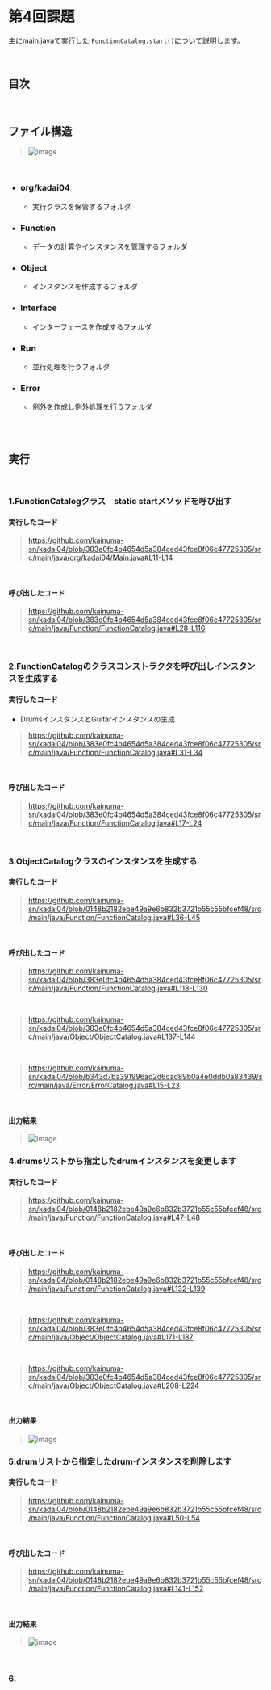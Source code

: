 # 第4回課題

主にmain.javaで実行した `FunctionCatalog.start()`について説明します。

<br>

## 目次

<br>

## ファイル構造

> ![image](https://github.com/kainuma-sn/kadai04/assets/145829664/e0cdcc29-a187-45a8-8acf-0057c4443ede)

<br>

- ### org/kadai04<br>
  - 実行クラスを保管するフォルダ

- ### Function<br>
  - データの計算やインスタンスを管理するフォルダ

- ### Object<br>
  - インスタンスを作成するフォルダ

- ### Interface<br>
  - インターフェースを作成するフォルダ

- ### Run<br>
  - 並行処理を行うフォルダ

- ### Error<br>
  - 例外を作成し例外処理を行うフォルダ

<br><br>

## 実行

<br>

### 1.FunctionCatalogクラス　static startメソッドを呼び出す

#### 実行したコード

> https://github.com/kainuma-sn/kadai04/blob/383e0fc4b4654d5a384ced43fce8f06c47725305/src/main/java/org/kadai04/Main.java#L11-L14

<br>

#### 呼び出したコード

> https://github.com/kainuma-sn/kadai04/blob/383e0fc4b4654d5a384ced43fce8f06c47725305/src/main/java/Function/FunctionCatalog.java#L28-L116

<br>

### 2.FunctionCatalogのクラスコンストラクタを呼び出しインスタンスを生成する

#### 実行したコード

- DrumsインスタンスとGuitarインスタンスの生成
> https://github.com/kainuma-sn/kadai04/blob/383e0fc4b4654d5a384ced43fce8f06c47725305/src/main/java/Function/FunctionCatalog.java#L31-L34

<br>

#### 呼び出したコード

> https://github.com/kainuma-sn/kadai04/blob/383e0fc4b4654d5a384ced43fce8f06c47725305/src/main/java/Function/FunctionCatalog.java#L17-L24

<br>

### 3.ObjectCatalogクラスのインスタンスを生成する

#### 実行したコード

> https://github.com/kainuma-sn/kadai04/blob/0148b2182ebe49a9e6b832b3721b55c55bfcef48/src/main/java/Function/FunctionCatalog.java#L36-L45

<br>

#### 呼び出したコード

> https://github.com/kainuma-sn/kadai04/blob/383e0fc4b4654d5a384ced43fce8f06c47725305/src/main/java/Function/FunctionCatalog.java#L118-L130

<br>

> https://github.com/kainuma-sn/kadai04/blob/383e0fc4b4654d5a384ced43fce8f06c47725305/src/main/java/Object/ObjectCatalog.java#L137-L144

<br>

> https://github.com/kainuma-sn/kadai04/blob/b343d7ba391996ad2d6cad89b0a4e0ddb0a83439/src/main/java/Error/ErrorCatalog.java#L15-L23
  
<br>

#### 出力結果

> ![image](https://github.com/kainuma-sn/kadai04/assets/145829664/0f7700d6-1dae-4b49-999c-3ae92729377a)

### 4.drumsリストから指定したdrumインスタンスを変更します

#### 実行したコード

> https://github.com/kainuma-sn/kadai04/blob/0148b2182ebe49a9e6b832b3721b55c55bfcef48/src/main/java/Function/FunctionCatalog.java#L47-L48

<br>

#### 呼び出したコード

> https://github.com/kainuma-sn/kadai04/blob/0148b2182ebe49a9e6b832b3721b55c55bfcef48/src/main/java/Function/FunctionCatalog.java#L132-L139

<br>

> https://github.com/kainuma-sn/kadai04/blob/383e0fc4b4654d5a384ced43fce8f06c47725305/src/main/java/Object/ObjectCatalog.java#L171-L187

<br>

> https://github.com/kainuma-sn/kadai04/blob/383e0fc4b4654d5a384ced43fce8f06c47725305/src/main/java/Object/ObjectCatalog.java#L208-L224

<br>

#### 出力結果

> ![image](https://github.com/kainuma-sn/kadai04/assets/145829664/2661e37d-1a35-444a-93b7-3be634d9eede)

### 5.drumリストから指定したdrumインスタンスを削除します

#### 実行したコード

> https://github.com/kainuma-sn/kadai04/blob/0148b2182ebe49a9e6b832b3721b55c55bfcef48/src/main/java/Function/FunctionCatalog.java#L50-L54

<br>

#### 呼び出したコード

> https://github.com/kainuma-sn/kadai04/blob/0148b2182ebe49a9e6b832b3721b55c55bfcef48/src/main/java/Function/FunctionCatalog.java#L141-L152

<br>

#### 出力結果

> ![image](https://github.com/kainuma-sn/kadai04/assets/145829664/0b8b138e-fa14-4f0b-93d8-b3329e700421)

<br>

### 6.

